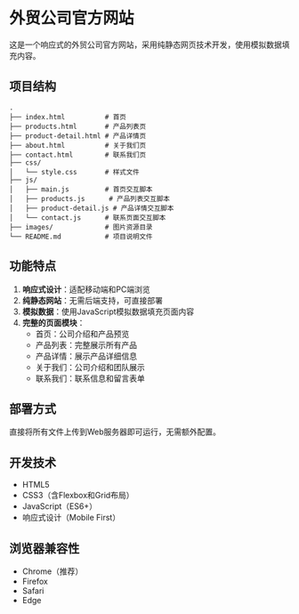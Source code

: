 # 外贸公司官方网站

这是一个响应式的外贸公司官方网站，采用纯静态网页技术开发，使用模拟数据填充内容。

## 项目结构

```
.
├── index.html          # 首页
├── products.html       # 产品列表页
├── product-detail.html # 产品详情页
├── about.html          # 关于我们页
├── contact.html        # 联系我们页
├── css/
│   └── style.css       # 样式文件
├── js/
│   ├── main.js         # 首页交互脚本
│   ├── products.js      # 产品列表交互脚本
│   ├── product-detail.js # 产品详情交互脚本
│   └── contact.js      # 联系页面交互脚本
├── images/             # 图片资源目录
└── README.md           # 项目说明文件
```

## 功能特点

1. **响应式设计**：适配移动端和PC端浏览
2. **纯静态网站**：无需后端支持，可直接部署
3. **模拟数据**：使用JavaScript模拟数据填充页面内容
4. **完整的页面模块**：
   - 首页：公司介绍和产品预览
   - 产品列表：完整展示所有产品
   - 产品详情：展示产品详细信息
   - 关于我们：公司介绍和团队展示
   - 联系我们：联系信息和留言表单

## 部署方式

直接将所有文件上传到Web服务器即可运行，无需额外配置。

## 开发技术

- HTML5
- CSS3（含Flexbox和Grid布局）
- JavaScript（ES6+）
- 响应式设计（Mobile First）

## 浏览器兼容性

- Chrome（推荐）
- Firefox
- Safari
- Edge